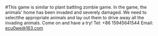 #This game is similar to plant battling zombie game. In the game, the animals' home has been invaded and severely damaged. We need to selectthe appropriate animals and lay out them to drive away all the invading animals. Come on and have a try!
Tel: +86 15945641544
Email: ecu0we@163.com
